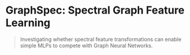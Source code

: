 # GraphSpec: Spectral Graph Feature Learning

> Investigating whether spectral feature transformations can enable simple MLPs to compete with Graph Neural Networks.
